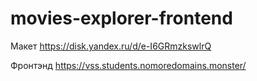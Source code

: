 # movies-explorer-frontend

Макет   https://disk.yandex.ru/d/e-I6GRmzkswlrQ

Фронтэнд https://vss.students.nomoredomains.monster/